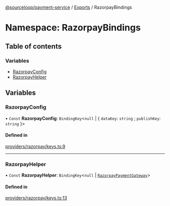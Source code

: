 [@sourceloop/payment-service](../README.md) / [Exports](../modules.md) / RazorpayBindings

# Namespace: RazorpayBindings

## Table of contents

### Variables

- [RazorpayConfig](RazorpayBindings.md#razorpayconfig)
- [RazorpayHelper](RazorpayBindings.md#razorpayhelper)

## Variables

### RazorpayConfig

• `Const` **RazorpayConfig**: `BindingKey`<``null`` \| { `dataKey`: `string` ; `publishKey`: `string`  }\>

#### Defined in

[providers/razorpay/keys.ts:9](https://github.com/sourcefuse/loopback4-microservice-catalog/blob/53060ad88/services/payment-service/src/providers/razorpay/keys.ts#L9)

___

### RazorpayHelper

• `Const` **RazorpayHelper**: `BindingKey`<``null`` \| [`RazorpayPaymentGateway`](../interfaces/RazorpayPaymentGateway.md)\>

#### Defined in

[providers/razorpay/keys.ts:13](https://github.com/sourcefuse/loopback4-microservice-catalog/blob/53060ad88/services/payment-service/src/providers/razorpay/keys.ts#L13)
